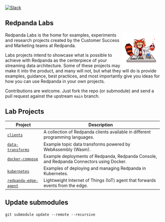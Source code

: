 [![Slack](https://img.shields.io/badge/Slack-Redpanda%20Community-blue)](https://redpanda.com/slack)

## Redpanda Labs

<img align="right" width="25%" src="images/redpanda_lab2.png">Redpanda Labs is the home for examples, experiments and research projects created by the Customer Success and Marketing teams at Redpanda.

Labs projects intend to showcase what is possible to achieve with Redpanda as the centerpiece of your streaming data architecture. Some of these projects may make it into the product, and many will not, but what they will do is provide examples, guidance, best practices, and most importantly give you ideas for how you can use Redpanda in your own projects.

Contributions are welcome. Just fork the repo (or submodule) and send a pull request against the upstream `main` branch.

## Lab Projects

| Project       | Description   |
| ------------- | ------------- |
| [`clients`](https://github.com/redpanda-data/redpanda-labs/tree/main/clients) | A collection of Redpanda clients available in different programming languages. |
| [`data-transforms`](https://github.com/redpanda-data/redpanda-labs/tree/main/data-transforms) | Example topic data transforms powered by WebAssembly (Wasm). |
| [`docker-compose`](https://github.com/redpanda-data/redpanda-labs/tree/main/docker-compose) | Example deployments of Redpanda, Redpanda Console, and Redpanda Connectors using Docker. |
| [`kubernetes`](https://github.com/redpanda-data/redpanda-labs/tree/main/kubernetes) | Examples of deploying and managing Redpanda in Kubernetes. |
| [`redpanda-edge-agent`](https://github.com/redpanda-data/redpanda-edge-agent) | Lightweight Internet of Things (IoT) agent that forwards events from the edge. |

## Update submodules

```
git submodule update --remote --recursive
```
